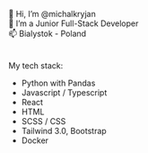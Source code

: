 👋 Hi, I’m @michalkryjan  
👀 I’m a Junior Full-Stack Developer  
📫 Bialystok - Poland  
<br>
<br>
My tech stack:
-  Python with Pandas
-  Javascript / Typescript
-  React
-  HTML
-  SCSS / CSS
-  Tailwind 3.0, Bootstrap
-  Docker

<!---
michalkryjan/michalkryjan is a ✨ special ✨ repository because its `README.md` (this file) appears on your GitHub profile.
You can click the Preview link to take a look at your changes.
--->
